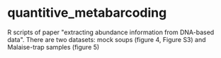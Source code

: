 # quantitive_metabarcoding

R scripts of paper "extracting abundance information from DNA-based data". There are two datasets: mock soups (figure 4, Figure S3) and Malaise-trap samples (figure 5)
